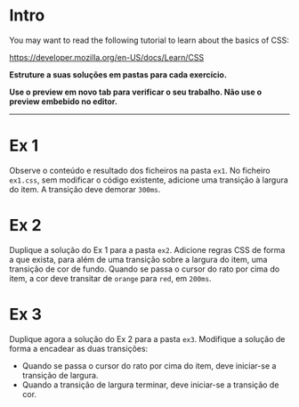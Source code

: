# Intro
You may want to read the following tutorial to learn about the basics of CSS: 

https://developer.mozilla.org/en-US/docs/Learn/CSS

__Estruture a suas soluções em pastas para cada exercício.__

__Use o preview em novo tab para verificar o seu trabalho. Não use o preview embebido no editor.__

--------


# Ex 1

Observe o conteúdo e resultado dos ficheiros na pasta `ex1`.
No ficheiro `ex1.css`, sem modificar o código existente, adicione uma transição à largura do item. A transição deve demorar `300ms`.

# Ex 2
Duplique a solução do Ex 1 para a pasta `ex2`.
Adicione regras CSS de forma a que exista, para além de uma transição sobre a largura do item, uma transição de cor de fundo. Quando se passa o cursor do rato por cima do item, a cor deve transitar de `orange` para `red`, em `200ms`. 

# Ex 3
Duplique agora a solução do Ex 2 para a pasta `ex3`. Modifique a solução de forma a encadear as duas transições:
- Quando se passa o cursor do rato por cima do item, deve iniciar-se a transição de largura.
- Quando a transição de largura terminar, deve iniciar-se a transição de cor.

